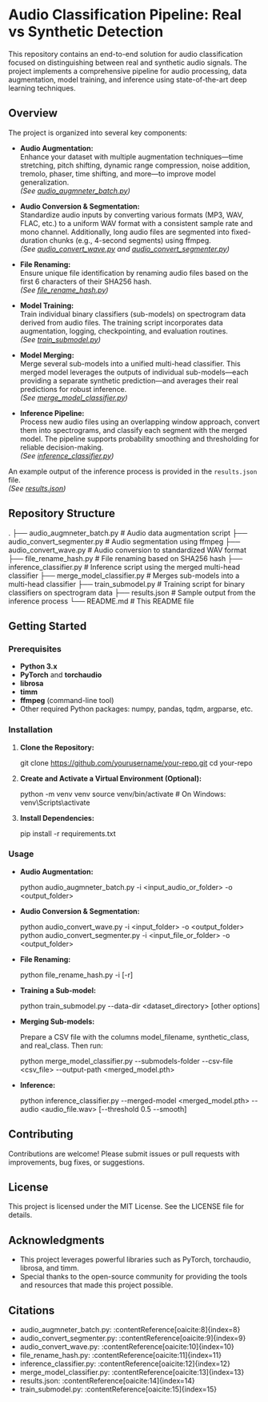 # Audio Classification Pipeline: Real vs Synthetic Detection

This repository contains an end-to-end solution for audio classification focused on distinguishing between real and synthetic audio signals. The project implements a comprehensive pipeline for audio processing, data augmentation, model training, and inference using state-of-the-art deep learning techniques.

## Overview

The project is organized into several key components:

- **Audio Augmentation:**  
  Enhance your dataset with multiple augmentation techniques—time stretching, pitch shifting, dynamic range compression, noise addition, tremolo, phaser, time shifting, and more—to improve model generalization.  
  *(See [audio_augmneter_batch.py](&#8203;:contentReference[oaicite:0]{index=0}))*

- **Audio Conversion & Segmentation:**  
  Standardize audio inputs by converting various formats (MP3, WAV, FLAC, etc.) to a uniform WAV format with a consistent sample rate and mono channel. Additionally, long audio files are segmented into fixed-duration chunks (e.g., 4-second segments) using ffmpeg.  
  *(See [audio_convert_wave.py](&#8203;:contentReference[oaicite:1]{index=1}) and [audio_convert_segmenter.py](&#8203;:contentReference[oaicite:2]{index=2}))*

- **File Renaming:**  
  Ensure unique file identification by renaming audio files based on the first 6 characters of their SHA256 hash.  
  *(See [file_rename_hash.py](&#8203;:contentReference[oaicite:3]{index=3}))*

- **Model Training:**  
  Train individual binary classifiers (sub-models) on spectrogram data derived from audio files. The training script incorporates data augmentation, logging, checkpointing, and evaluation routines.  
  *(See [train_submodel.py](&#8203;:contentReference[oaicite:4]{index=4}))*

- **Model Merging:**  
  Merge several sub-models into a unified multi-head classifier. This merged model leverages the outputs of individual sub-models—each providing a separate synthetic prediction—and averages their real predictions for robust inference.  
  *(See [merge_model_classifier.py](&#8203;:contentReference[oaicite:5]{index=5}))*

- **Inference Pipeline:**  
  Process new audio files using an overlapping window approach, convert them into spectrograms, and classify each segment with the merged model. The pipeline supports probability smoothing and thresholding for reliable decision-making.  
  *(See [inference_classifier.py](&#8203;:contentReference[oaicite:6]{index=6}))*

An example output of the inference process is provided in the `results.json` file.  
*(See [results.json](&#8203;:contentReference[oaicite:7]{index=7}))*

## Repository Structure

.
├── audio_augmneter_batch.py      # Audio data augmentation script
├── audio_convert_segmenter.py    # Audio segmentation using ffmpeg
├── audio_convert_wave.py         # Audio conversion to standardized WAV format
├── file_rename_hash.py           # File renaming based on SHA256 hash
├── inference_classifier.py       # Inference script using the merged multi-head classifier
├── merge_model_classifier.py     # Merges sub-models into a multi-head classifier
├── train_submodel.py             # Training script for binary classifiers on spectrogram data
├── results.json                  # Sample output from the inference process
└── README.md                     # This README file

## Getting Started

### Prerequisites

- **Python 3.x**
- **PyTorch** and **torchaudio**
- **librosa**
- **timm**
- **ffmpeg** (command-line tool)
- Other required Python packages: numpy, pandas, tqdm, argparse, etc.

### Installation

1. **Clone the Repository:**

   git clone https://github.com/yourusername/your-repo.git
   cd your-repo

2. **Create and Activate a Virtual Environment (Optional):**

   python -m venv venv
   source venv/bin/activate  # On Windows: venv\Scripts\activate

3. **Install Dependencies:**

   pip install -r requirements.txt

### Usage

- **Audio Augmentation:**

  python audio_augmneter_batch.py -i <input_audio_or_folder> -o <output_folder>

- **Audio Conversion & Segmentation:**

  python audio_convert_wave.py -i <input_folder> -o <output_folder>
  python audio_convert_segmenter.py -i <input_file_or_folder> -o <output_folder>

- **File Renaming:**

  python file_rename_hash.py -i <directory> [-r]

- **Training a Sub-model:**

  python train_submodel.py --data-dir <dataset_directory> [other options]

- **Merging Sub-models:**

  Prepare a CSV file with the columns model_filename, synthetic_class, and real_class. Then run:

  python merge_model_classifier.py --submodels-folder <folder> --csv-file <csv_file> --output-path <merged_model.pth>

- **Inference:**

  python inference_classifier.py --merged-model <merged_model.pth> --audio <audio_file.wav> [--threshold 0.5 --smooth]

## Contributing

Contributions are welcome! Please submit issues or pull requests with improvements, bug fixes, or suggestions.

## License

This project is licensed under the MIT License. See the LICENSE file for details.

## Acknowledgments

- This project leverages powerful libraries such as PyTorch, torchaudio, librosa, and timm.
- Special thanks to the open-source community for providing the tools and resources that made this project possible.

## Citations

- audio_augmneter_batch.py: :contentReference[oaicite:8]{index=8}
- audio_convert_segmenter.py: :contentReference[oaicite:9]{index=9}
- audio_convert_wave.py: :contentReference[oaicite:10]{index=10}
- file_rename_hash.py: :contentReference[oaicite:11]{index=11}
- inference_classifier.py: :contentReference[oaicite:12]{index=12}
- merge_model_classifier.py: :contentReference[oaicite:13]{index=13}
- results.json: :contentReference[oaicite:14]{index=14}
- train_submodel.py: :contentReference[oaicite:15]{index=15}
